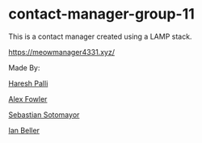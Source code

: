 # contact-manager-group-11
This is a contact manager created using a LAMP stack.

https://meowmanager4331.xyz/

Made By:

[Haresh Palli](https://github.com/HareshP31)

[Alex Fowler](https://github.com/f0WLer)

[Sebastian Sotomayor](https://github.com/Sebsotomayor)

[Ian Beller](https://github.com/IBeller8831)
